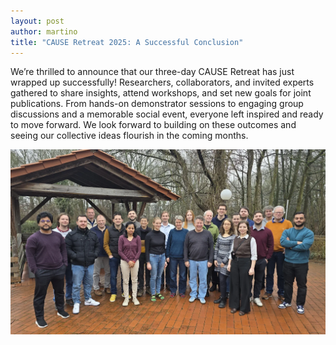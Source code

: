 ```yaml
---
layout: post
author: martino
title: "CAUSE Retreat 2025: A Successful Conclusion"
---
```


We’re thrilled to announce that our three-day CAUSE Retreat has just wrapped up successfully! Researchers, collaborators, and invited experts gathered to share insights, attend workshops, and set new goals for joint publications. From hands-on demonstrator sessions to engaging group discussions and a memorable social event, everyone left inspired and ready to move forward. We look forward to building on these outcomes and seeing our collective ideas flourish in the coming months.

<img src="\assets\img\20250116_group_photo.webp" class="img-fluid" alt="Group photo">
